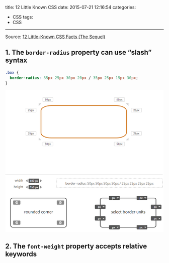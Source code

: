 title: 12 Little Known CSS
date: 2015-07-21 12:16:54
categories:
- CSS
tags:
- CSS
---

Source: [12 Little-Known CSS Facts (The Sequel)](http://www.sitepoint.com/12-little-known-css-facts-the-sequel/)

## 1. The `border-radius` property can use “slash” syntax

```css
.box {
  border-radius: 35px 25px 30px 20px / 35px 25px 15px 30px;
}
```

![border-radius](images/border-radius.png)

## 2. The `font-weight` property accepts relative keywords
